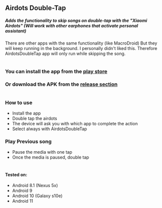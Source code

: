 ## Airdots Double-Tap
##### Adds the functionality to skip songs on double-tap with the "Xiaomi Airdots" (Will work with other earphones that activate personal assistant)
There are other apps with the same functionality (like MacroDroid) But they will keep running in the background.
I personally didn't liked this. Therefore AirdotsDoubleTap app will only run while skipping the song.
#
### You can install the app from the [play store](https://play.google.com/store/apps/details?id=com.orik.airdotsdoubletap)
### Or download the APK from the [release section](https://github.com/OriKerer/AirdotsDoubleTap/releases)
#
### How to use
* Install the app 
* Double tap the airdots 
* The device will ask you with which app to complete the action
* Select always with AirdotsDoubleTap

### Play Previous song
- Pause the media with one tap
- Once the media is paused, double tap
#
#### Tested on:
 - Android 8.1 (Nexus 5x)
 - Android 9
 - Android 10 (Galaxy s10e)
 - Android 11

